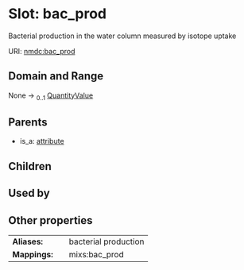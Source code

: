 
# Slot: bac_prod


Bacterial production in the water column measured by isotope uptake

URI: [nmdc:bac_prod](https://microbiomedata/meta/bac_prod)


## Domain and Range

None &#8594;  <sub>0..1</sub> [QuantityValue](QuantityValue.md)

## Parents

 *  is_a: [attribute](attribute.md)

## Children


## Used by


## Other properties

|  |  |  |
| --- | --- | --- |
| **Aliases:** | | bacterial production |
| **Mappings:** | | mixs:bac_prod |

